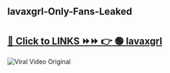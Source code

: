 
 ## lavaxgrl-Only-Fans-Leaked

# <h2><a href="https://clipsfans.com/lavaxgrl&ref=git">🔗 Click to LINKS ⏩⏩ 👉 🟢 lavaxgrl </a></h2>

<a href="https://clipsfans.com/lavaxgrl&ref=git" rel="nofollow" data-target="animated-image.originalLink"><img src="https://i.ibb.co.com/xMMVF88/686577567.gif" alt="Viral Video Original" style="max-width: 100%; display: inline-block;" data-target="animated-image.originalImage"></a>
